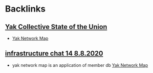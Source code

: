 
# Backlinks
## [Yak Collective State of the Union](<Yak Collective State of the Union.md>)
- [Yak Network Map](<Yak Network Map.md>)

## [infrastructure chat 14 8.8.2020](<infrastructure chat 14 8.8.2020.md>)
- yak network map is an application of member db [Yak Network Map](<Yak Network Map.md>)

